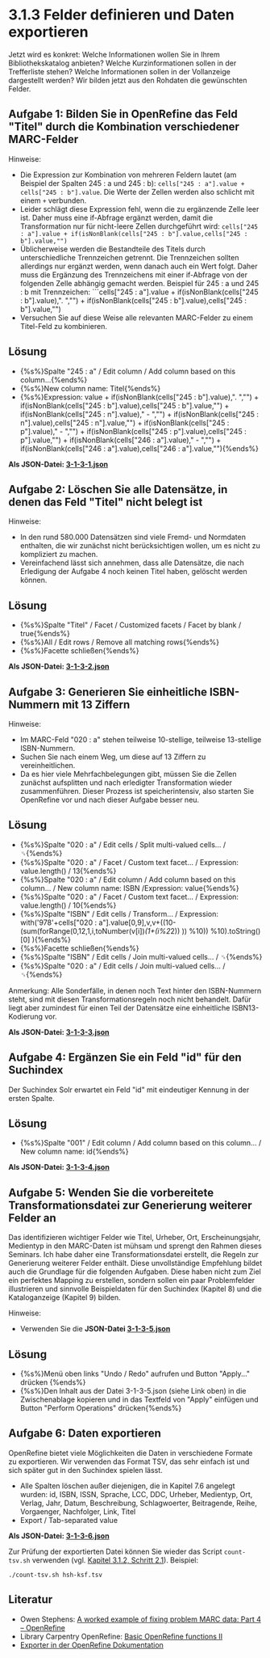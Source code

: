 # 3.1.3 Felder definieren und Daten exportieren

Jetzt wird es konkret: Welche Informationen wollen Sie in Ihrem Bibliothekskatalog anbieten? Welche Kurzinformationen sollen in der Trefferliste stehen? Welche Informationen sollen in der Vollanzeige dargestellt werden? Wir bilden jetzt aus den Rohdaten die gewünschten Felder.

## Aufgabe 1: Bilden Sie in OpenRefine das Feld "Titel" durch die Kombination verschiedener MARC-Felder

Hinweise:

* Die Expression zur Kombination von mehreren Feldern lautet (am Beispiel der Spalten 245 : a und 245 : b): ```cells["245 : a"].value + cells["245 : b"].value```. Die Werte der Zellen werden also schlicht mit einem ```+``` verbunden.
* Leider schlägt diese Expression fehl, wenn die zu ergänzende Zelle leer ist. Daher muss eine if-Abfrage ergänzt werden, damit die Transformation nur für nicht-leere Zellen durchgeführt wird: ```cells["245 : a"].value + if(isNonBlank(cells["245 : b"].value,cells["245 : b"].value,"")```
* Üblicherweise werden die Bestandteile des Titels durch unterschiedliche Trennzeichen getrennt. Die Trennzeichen sollten allerdings nur ergänzt werden, wenn danach auch ein Wert folgt. Daher muss die Ergänzung des Trennzeichens mit einer if-Abfrage von der folgenden Zelle abhängig gemacht werden. Beispiel für 245 : a und 245 : b mit Trennzeichen: ```cells["245 : a"].value + if(isNonBlank(cells["245 : b"].value),". ","") + if(isNonBlank(cells["245 : b"].value),cells["245 : b"].value,"")
* Versuchen Sie auf diese Weise alle relevanten MARC-Felder zu einem Titel-Feld zu kombinieren.

## Lösung

* {%s%}Spalte "245 : a" / Edit column / Add column based on this column...{%ends%}
* {%s%}New column name: Titel{%ends%}
* {%s%}Expression: value + if(isNonBlank(cells["245 : b"].value),". ","") + if(isNonBlank(cells["245 : b"].value),cells["245 : b"].value,"") + if(isNonBlank(cells["245 : n"].value)," - ","") + if(isNonBlank(cells["245 : n"].value),cells["245 : n"].value,"") + if(isNonBlank(cells["245 : p"].value)," - ","") + if(isNonBlank(cells["245 : p"].value),cells["245 : p"].value,"") + if(isNonBlank(cells["246 : a"].value)," - ","") + if(isNonBlank(cells["246 : a"].value),cells["246 : a"].value,""){%ends%}

**Als JSON-Datei: [3-1-3-1.json](openrefine/3-1-3-1.json)**


## Aufgabe 2: Löschen Sie alle Datensätze, in denen das Feld "Titel" nicht belegt ist

Hinweise:

* In den rund 580.000 Datensätzen sind viele Fremd- und Normdaten enthalten, die wir zunächst nicht berücksichtigen wollen, um es nicht zu kompliziert zu machen.
* Vereinfachend lässt sich annehmen, dass alle Datensätze, die nach Erledigung der Aufgabe 4 noch keinen Titel haben, gelöscht werden können.

## Lösung

* {%s%}Spalte "Titel" / Facet / Customized facets / Facet by blank / true{%ends%}
* {%s%}All / Edit rows / Remove all matching rows{%ends%}
* {%s%}Facette schließen{%ends%}

**Als JSON-Datei: [3-1-3-2.json](openrefine/3-1-3-2.json)**


## Aufgabe 3: Generieren Sie einheitliche ISBN-Nummern mit 13 Ziffern

Hinweise:

* Im MARC-Feld "020 : a" stehen teilweise 10-stellige, teilweise 13-stellige ISBN-Nummern.
* Suchen Sie nach einem Weg, um diese auf 13 Ziffern zu vereinheitlichen.
* Da es hier viele Mehrfachbelegungen gibt, müssen Sie die Zellen zunächst aufsplitten und nach erledigter Transformation wieder zusammenführen. Dieser Prozess ist speicherintensiv, also starten Sie OpenRefine vor und nach dieser Aufgabe besser neu.

## Lösung

* {%s%}Spalte "020 : a" / Edit cells / Split multi-valued cells... / ␟{%ends%}
* {%s%}Spalte "020 : a" / Facet / Custom text facet... / Expression: value.length() / 13{%ends%}
* {%s%}Spalte "020 : a" / Edit column / Add column based on this column... / New column name: ISBN /Expression: value{%ends%}
* {%s%}Spalte "020 : a" / Facet / Custom text facet... / Expression: value.length() / 10{%ends%}
* {%s%}Spalte "ISBN" / Edit cells / Transform... / Expression: with('978'+cells["020 : a"].value[0,9],v,v+((10-(sum(forRange(0,12,1,i,toNumber(v[i])*(1+(i%2*2)) )) %10)) %10).toString()[0] ){%ends%}
* {%s%}Facette schließen{%ends%}
* {%s%}Spalte "ISBN" / Edit cells / Join multi-valued cells... / ␟{%ends%}
* {%s%}Spalte "020 : a" / Edit cells / Join multi-valued cells... / ␟{%ends%}

Anmerkung: Alle Sonderfälle, in denen noch Text hinter den ISBN-Nummern steht, sind mit diesen Transformationsregeln noch nicht behandelt. Dafür liegt aber zumindest für einen Teil der Datensätze eine einheitliche ISBN13-Kodierung vor.

**Als JSON-Datei: [3-1-3-3.json](openrefine/3-1-3-3.json)**


## Aufgabe 4: Ergänzen Sie ein Feld "id" für den Suchindex

Der Suchindex Solr erwartet ein Feld "id" mit eindeutiger Kennung in der ersten Spalte.

## Lösung

* {%s%}Spalte "001" /  Edit column / Add column based on this column... / New column name: id{%ends%}

**Als JSON-Datei: [3-1-3-4.json](openrefine/3-1-3-4.json)**


## Aufgabe 5: Wenden Sie die vorbereitete Transformationsdatei zur Generierung weiterer Felder an

Das identifizieren wichtiger Felder wie Titel, Urheber, Ort, Erscheinungsjahr, Medientyp in den MARC-Daten ist mühsam und sprengt den Rahmen dieses Seminars. Ich habe daher eine Transformationsdatei erstellt, die Regeln zur Generierung weiterer Felder enthält. Diese unvollständige Empfehlung bildet auch die Grundlage für die folgenden Aufgaben. Diese haben nicht zum Ziel ein perfektes Mapping zu erstellen, sondern sollen ein paar Problemfelder illustrieren und sinnvolle Beispieldaten für den Suchindex (Kapitel 8) und die Kataloganzeige (Kapitel 9) bilden.

Hinweise:
* Verwenden Sie die **JSON-Datei [3-1-3-5.json](openrefine/3-1-3-5.json)**

## Lösung

* {%s%}Menü oben links "Undo / Redo" aufrufen und Button "Apply..." drücken {%ends%}
* {%s%}Den Inhalt aus der Datei 3-1-3-5.json (siehe Link oben) in die Zwischenablage kopieren und in das Textfeld von "Apply" einfügen und Button "Perform Operations" drücken{%ends%}


## Aufgabe 6: Daten exportieren

OpenRefine bietet viele Möglichkeiten die Daten in verschiedene Formate zu exportieren. Wir verwenden das Format TSV, das sehr einfach ist und sich später gut in den Suchindex spielen lässt.

* Alle Spalten löschen außer diejenigen, die in Kapitel 7.6 angelegt wurden: id, ISBN, ISSN, Sprache, LCC, DDC, Urheber, Medientyp, Ort, Verlag, Jahr, Datum, Beschreibung, Schlagwoerter, Beitragende, Reihe, Vorgaenger, Nachfolger, Link, Titel
* Export / Tab-separated value

**Als JSON-Datei: [3-1-3-6.json](openrefine/3-1-3-6.json)**

Zur Prüfung der exportierten Datei können Sie wieder das Script ```count-tsv.sh``` verwenden (vgl. [Kapitel 3.1.2, Schritt 2.1](3-1-2-alle-daten-automatisiert-verarbeiten.md)). Beispiel:

```
./count-tsv.sh hsh-ksf.tsv
```


## Literatur

* Owen Stephens: [A worked example of fixing problem MARC data: Part 4 – OpenRefine](http://www.meanboyfriend.com/overdue_ideas/2015/07/worked-example-fixing-marc-data-4/)
* Library Carpentry OpenRefine: [Basic OpenRefine functions II](https://data-lessons.github.io/library-openrefine/04-basic-functions-II/)
* [Exporter in der OpenRefine Dokumentation](https://github.com/OpenRefine/OpenRefine/wiki/Exporters)
